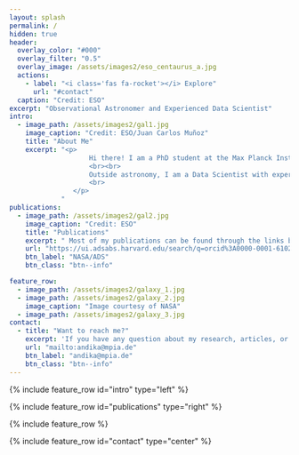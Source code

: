 ```yaml
---
layout: splash
permalink: /
hidden: true
header:
  overlay_color: "#000"
  overlay_filter: "0.5"
  overlay_image: /assets/images2/eso_centaurus_a.jpg
  actions:
    - label: "<i class='fas fa-rocket'></i> Explore"
      url: "#contact"
  caption: "Credit: ESO"
excerpt: "Observational Astronomer and Experienced Data Scientist"
intro: 
  - image_path: /assets/images2/gal1.jpg
    image_caption: "Credit: ESO/Juan Carlos Muñoz"
    title: "About Me"
    excerpt: "<p>
                    Hi there! I am a PhD student at the Max Planck Institute for Astronomy and Heidelberg University, Germany. As part of the Euclid Dark Energy Mission group, my research is focused on the discovery and characterization of the quasars in the early universe (redshift > 6). These objects are indispensable tracers to decipher the build-up of the first supermassive black holes and their host galaxies, the early structure formation, and the history of cosmic reionization.
			        <br><br>
			        Outside astronomy, I am a Data Scientist with experience in delivering insights via data analytics and advanced machine learning for the fintech/e-commerce business, products, and market.
			        <br>
		        </p>
             "
publications:
  - image_path: /assets/images2/gal2.jpg
    image_caption: "Credit: ESO"
    title: "Publications"
    excerpt: " Most of my publications can be found through the links below. I usually store my scientific results in [ResearchGate](https://www.researchgate.net/profile/Irham_Andika/publications) while popular articles about astronomy were posted in [XploreAstro](https://xploreastro.wordpress.com/category/astrophysics/). You can also find my refereed journal articles via NASA/ADS."
    url: "https://ui.adsabs.harvard.edu/search/q=orcid%3A0000-0001-6102-9526&sort=date%20desc%2C%20bibcode%20desc&p_=0"
    btn_label: "NASA/ADS"
    btn_class: "btn--info"

feature_row:
  - image_path: /assets/images2/galaxy_1.jpg
  - image_path: /assets/images2/galaxy_2.jpg
    image_caption: "Image courtesy of NASA"
  - image_path: /assets/images2/galaxy_3.jpg
contact:
  - title: "Want to reach me?"
    excerpt: 'If you have any question about my research, articles, or codes, feel free to contact me via this email. I can also be contacted informally through my social media below.'
    url: "mailto:andika@mpia.de"
    btn_label: "andika@mpia.de"
    btn_class: "btn--info"
---
```


{% include feature_row id="intro" type="left" %}

{% include feature_row id="publications" type="right" %}

{% include feature_row %}

{% include feature_row id="contact" type="center" %}
